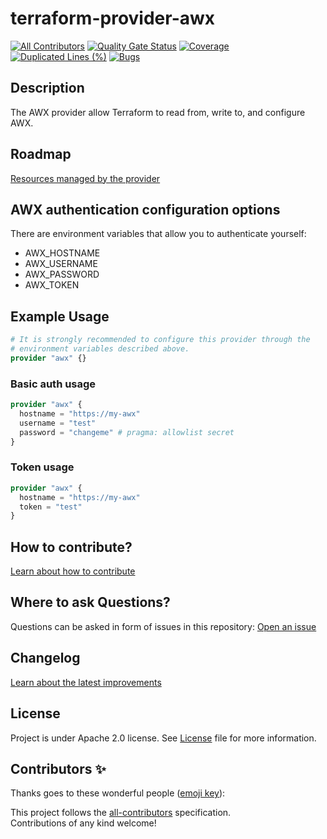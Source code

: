 # terraform-provider-awx

[![All Contributors](https://img.shields.io/github/all-contributors/adeo-opensource/terraform-provider-awx?style=flat&label=Contributors&color=informational)](#contributors)
[![Quality Gate Status](https://sonarcloud.io/api/project_badges/measure?project=adeo-opensource_terraform-provider-awx&metric=alert_status)](https://sonarcloud.io/summary/new_code?id=adeo-opensource_terraform-provider-awx)
[![Coverage](https://sonarcloud.io/api/project_badges/measure?project=adeo-opensource_terraform-provider-awx&metric=coverage)](https://sonarcloud.io/summary/new_code?id=adeo-opensource_terraform-provider-awx)
[![Duplicated Lines (%)](https://sonarcloud.io/api/project_badges/measure?project=adeo-opensource_terraform-provider-awx&metric=duplicated_lines_density)](https://sonarcloud.io/summary/new_code?id=adeo-opensource_terraform-provider-awx)
[![Bugs](https://sonarcloud.io/api/project_badges/measure?project=adeo-opensource_terraform-provider-awx&metric=bugs)](https://sonarcloud.io/summary/new_code?id=adeo-opensource_terraform-provider-awx)

## Description

The AWX provider allow Terraform to read from, write to, and configure AWX.

## Roadmap

[Resources managed by the provider](ROADMAP.md)

## AWX authentication configuration options

There are environment variables that allow you to authenticate yourself:

* AWX_HOSTNAME
* AWX_USERNAME
* AWX_PASSWORD
* AWX_TOKEN

## Example Usage

```terraform
# It is strongly recommended to configure this provider through the
# environment variables described above.
provider "awx" {}
```

### Basic auth usage

```terraform
provider "awx" {
  hostname = "https://my-awx"
  username = "test"
  password = "changeme" # pragma: allowlist secret
}
```

### Token usage

```terraform
provider "awx" {
  hostname = "https://my-awx"
  token = "test"
}
```

## How to contribute? 

[Learn about how to contribute](CONTRIBUTING.md)

## Where to ask Questions?

Questions can be asked in form of issues in this repository:
[Open an issue][open-issue]

## Changelog 

[Learn about the latest improvements](CHANGELOG.md)

## License

Project is under Apache 2.0 license. See [License](LICENSE) file for more information.

## Contributors ✨

Thanks goes to these wonderful people ([emoji key][all-contributors-emoji-url]):

<!-- ALL-CONTRIBUTORS-LIST:START - Do not remove or modify this section -->
<!-- prettier-ignore-start -->
<!-- markdownlint-disable -->

<!-- markdownlint-restore -->
<!-- prettier-ignore-end -->

<!-- ALL-CONTRIBUTORS-LIST:END -->

This project follows the [all-contributors][all-contributors-url] specification.  
Contributions of any kind welcome!


[all-contributors-url]: https://github.com/all-contributors/all-contributors
[all-contributors-emoji-url]: https://allcontributors.org/docs/en/emoji-key
[open-issue]: https://github.com/adeo-opensource/terraform-provider-awx/issues/new/choose
